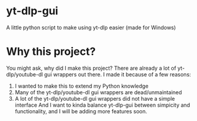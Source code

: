 # yt-dlp-gui
A little python script to make using yt-dlp easier (made for Windows)
# Why this project?
You might ask, why did I make this project? There are already a lot of yt-dlp/youtube-dl gui wrappers out there.
I made it because of a few reasons:
1. I wanted to make this to extend my Python knowledge
2. Many of the yt-dlp/youtube-dl gui wrappers are dead/unmaintained
3. A lot of the yt-dlp/youtube-dl gui wrappers did not have a simple interface
And I want to kinda balance yt-dlp-gui between simpicity and functionality, and I will be adding more features soon.
